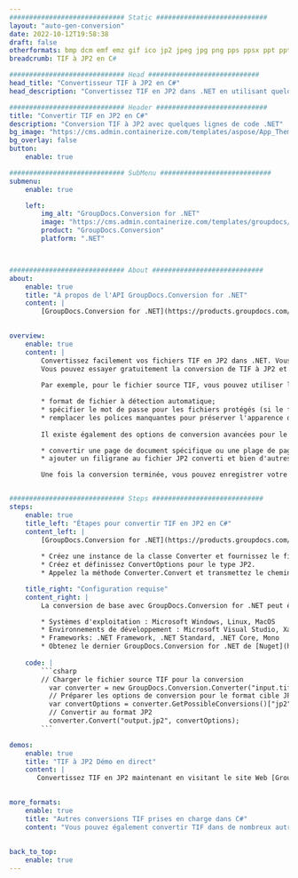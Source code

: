 ```yaml
---
############################# Static ############################
layout: "auto-gen-conversion"
date: 2022-10-12T19:58:38
draft: false
otherformats: bmp dcm emf emz gif ico jp2 jpeg jpg png pps ppsx ppt pptx psb psd svg svgz tga tif tiff webp wmf wmz
breadcrumb: TIF à JP2 en C#

############################# Head ############################
head_title: "Convertisseur TIF à JP2 en C#"
head_description: "Convertissez TIF en JP2 dans .NET en utilisant quelques lignes de code. Utilisez l'API de conversion de documents GroupDocs pour convertir plus de 160 formats de fichiers."

############################# Header ############################
title: "Convertir TIF en JP2 en C#"
description: "Conversion TIF à JP2 avec quelques lignes de code .NET"
bg_image: "https://cms.admin.containerize.com/templates/aspose/App_Themes/V3/images/bg/header1.png"
bg_overlay: false
button:
    enable: true

############################# SubMenu ############################
submenu:
    enable: true

    left:
        img_alt: "GroupDocs.Conversion for .NET"
        image: "https://cms.admin.containerize.com/templates/groupdocs/images/product-logos/90x90-noborder/groupdocs-conversion-net.png"
        product: "GroupDocs.Conversion"
        platform: ".NET"



############################# About ############################
about:
    enable: true
    title: "À propos de l'API GroupDocs.Conversion for .NET"
    content: |
        [GroupDocs.Conversion for .NET](https://products.groupdocs.com/conversion/net/) peut être utilisé pour convertir Microsoft Word, Excel, PowerPoint, PDF, Visio et d'autres formats. GroupDocs.Conversion est une API autonome adaptée aux systèmes back-end et internes nécessitant des performances élevées. Il ne dépend d'aucun logiciel tel que Microsoft ou Open Office.
    

overview:
    enable: true
    content: |
        Convertissez facilement vos fichiers TIF en JP2 dans .NET. Vous pouvez utiliser seulement quelques lignes de code C# dans n'importe quelle plate-forme de votre choix comme - Windows, Linux, macOS.
        Vous pouvez essayer gratuitement la conversion de TIF à JP2 et évaluer la qualité des résultats de conversion. En plus des scénarios de conversion de fichiers simples, vous pouvez essayer des options plus avancées pour charger le fichier source TIF et pour enregistrer le résultat de sortie JP2. 
        
        Par exemple, pour le fichier source TIF, vous pouvez utiliser les options de chargement suivantes :

        * format de fichier à détection automatique;
        * spécifier le mot de passe pour les fichiers protégés (si le format de fichier le prend en charge);
        * remplacer les polices manquantes pour préserver l'apparence du document.
        
        Il existe également des options de conversion avancées pour le fichier JP2 :

        * convertir une page de document spécifique ou une plage de pages;
        * ajouter un filigrane au fichier JP2 converti et bien d'autres.

        Une fois la conversion terminée, vous pouvez enregistrer votre fichier JP2 dans le chemin du fichier local ou dans tout stockage tiers tel que FTP, Amazon S3, Google Drive, Dropbox, etc. Veuillez noter - pour convertir TIF en JP2 aucun logiciel supplémentaire n'est nécessaire - comme MS Office, Open Office, Adobe Acrobat Reader, etc.


############################# Steps ############################
steps:
    enable: true
    title_left: "Étapes pour convertir TIF en JP2 en C#"
    content_left: |
        [GroupDocs.Conversion for .NET](https://products.groupdocs.com/conversion/net/) permet aux développeurs de convertir facilement un fichier TIF en JP2 avec quelques lignes de code.
        
        * Créez une instance de la classe Converter et fournissez le fichier TIF avec le chemin complet
        * Créez et définissez ConvertOptions pour le type JP2.
        * Appelez la méthode Converter.Convert et transmettez le chemin complet et le format (JP2) en tant que paramètre

    title_right: "Configuration requise"
    content_right: |
        La conversion de base avec GroupDocs.Conversion for .NET peut être effectuée en quelques étapes simples. Nos API sont prises en charge sur toutes les principales plates-formes et systèmes d'exploitation. Avant d'exécuter le code ci-dessous, assurez-vous que les prérequis suivants sont installés sur votre système.

        * Systèmes d'exploitation : Microsoft Windows, Linux, MacOS
        * Environnements de développement : Microsoft Visual Studio, Xamarin, MonoDevelop
        * Frameworks: .NET Framework, .NET Standard, .NET Core, Mono
        * Obtenez le dernier GroupDocs.Conversion for .NET de [Nuget](https://www.nuget.org/packages/groupdocs.conversion)
         
    code: |
        ```csharp    
        // Charger le fichier source TIF pour la conversion
          var converter = new GroupDocs.Conversion.Converter("input.tif");
          // Préparer les options de conversion pour le format cible JP2
          var convertOptions = converter.GetPossibleConversions()["jp2"].ConvertOptions;
          // Convertir au format JP2
          converter.Convert("output.jp2", convertOptions);
        ```

demos:
    enable: true
    title: "TIF à JP2 Démo en direct"
    content: |
       Convertissez TIF en JP2 maintenant en visitant le site Web [GroupDocs.Conversion App](https://products.groupdocs.app/conversion/family). La démo en ligne présente les avantages suivants
          

more_formats:
    enable: true
    title: "Autres conversions TIF prises en charge dans C#"
    content: "Vous pouvez également convertir TIF dans de nombreux autres formats de fichiers. Veuillez consulter la liste ci-dessous."
       
       
back_to_top:
    enable: true
---
```

